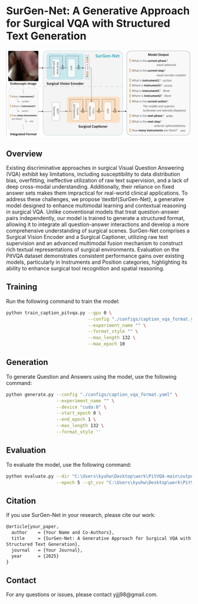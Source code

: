 # SurGen-Net: A Generative Approach for Surgical VQA with Structured Text Generation
![SurGen-Net Architecture](SurGen-Net.png)

## Overview

Existing discriminative approaches in surgical Visual Question Answering (VQA) exhibit key limitations, including susceptibility to data distribution bias, overfitting, ineffective utilization of raw text supervision, and a lack of deep cross-modal understanding. Additionally, their reliance on fixed answer sets makes them impractical for real-world clinical applications. To address these challenges, we propose \textbf{SurGen-Net}, a generative model designed to enhance multimodal learning and contextual reasoning in surgical VQA. Unlike conventional models that treat question-answer pairs independently, our model is trained to generate a structured format, allowing it to integrate all question-answer interactions and develop a more comprehensive understanding of surgical scenes.
SurGen-Net comprises a Surgical Vision Encoder and a Surgical Captioner, utilizing raw text supervision and an advanced multimodal fusion mechanism to construct rich textual representations of surgical environments. Evaluation on the PitVQA dataset demonstrates consistent performance gains over existing models, particularly in Instruments and Position categories, highlighting its ability to enhance surgical tool recognition and spatial reasoning.

## Training

Run the following command to train the model:

```bash
python train_caption_pitvqa.py --gpu 0 \
                               --config "./configs/caption_vqa_format.yaml" \
                               --experiment_name "" \
                               --format_style "" \
                               --max_length 132 \
                               --max_epoch 10  
```

## Generation

To generate Question and Answers using the model, use the following command:

```bash
python generate.py --config "./configs/caption_vqa_format.yaml" \
                   --experiment_name "" \
                   --device "cuda:0" \
                   --start_epoch 0 \
                   --end_epoch 1 \
                   --max_length 132 \
                   --format_style ''
```

## Evaluation

To evaluate the model, use the following command: 

```bash
python evaluate.py --dir "C:\Users\kyuhw\Desktop\work\PitVQA-main\output\Caption_pitvqa\20250225_mt_132_single_gpu_Pit_Caption_refined_description_epoch10_question(SOTA)" \
                   --epoch 5 --gt_csv "C:\Users\kyuhw\Desktop\work\PitVQA-Dataset\image_caption\test_pit_qa_revision_refined_data_250225_wrong.csv"
```

## Citation

If you use SurGen-Net in your research, please cite our work:

```
@article{your_paper,
  author    = {Your Name and Co-Authors},
  title     = {SurGen-Net: A Generative Approach for Surgical VQA with Structured Text Generation},
  journal   = {Your Journal},
  year      = {2025}
}
```

## Contact

For any questions or issues, please contact yjjj98\@gmail.com.

